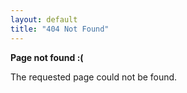 ```yaml
---
layout: default
title: "404 Not Found"
---
```

**Page not found :(**

The requested page could not be found.
